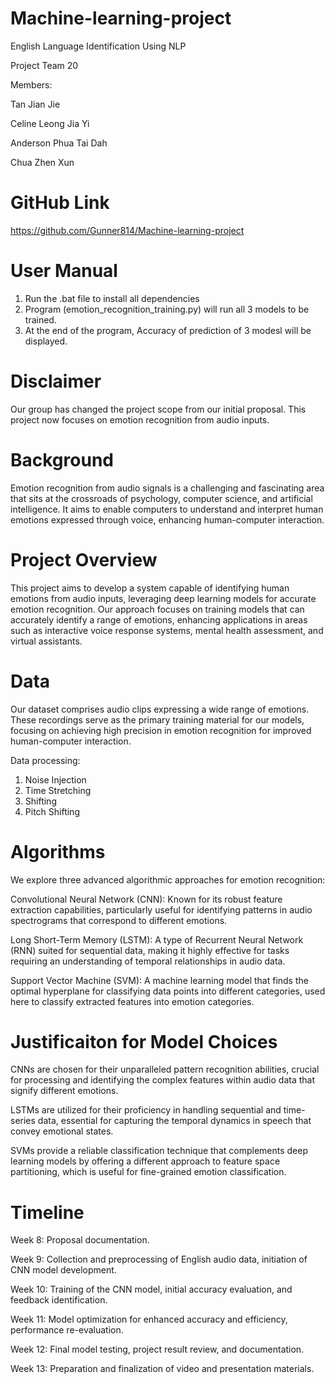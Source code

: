 # Machine-learning-project
English Language Identification Using NLP

Project Team 20

Members:

Tan Jian Jie

Celine Leong Jia Yi

Anderson Phua Tai Dah

Chua Zhen Xun

# GitHub Link
https://github.com/Gunner814/Machine-learning-project

# User Manual
1. Run the .bat file to install all dependencies
2. Program (emotion_recognition_training.py) will run all 3 models to be trained.
3. At the end of the program, Accuracy of prediction of 3 modesl will be displayed.

# Disclaimer
Our group has changed the project scope from our initial proposal. This project now focuses on emotion recognition from audio inputs.

# Background
Emotion recognition from audio signals is a challenging and fascinating area that sits at the crossroads of psychology, computer science, and artificial intelligence. It aims to enable computers to understand and interpret human emotions expressed through voice, enhancing human-computer interaction.

# Project Overview
This project aims to develop a system capable of identifying human emotions from audio inputs, leveraging deep learning models for accurate emotion recognition. Our approach focuses on training models that can accurately identify a range of emotions, enhancing applications in areas such as interactive voice response systems, mental health assessment, and virtual assistants.

# Data
Our dataset comprises audio clips expressing a wide range of emotions. These recordings serve as the primary training material for our models, focusing on achieving high precision in emotion recognition for improved human-computer interaction.

Data processing: 
1. Noise Injection
2. Time Stretching
3. Shifting
4. Pitch Shifting


# Algorithms
We explore three advanced algorithmic approaches for emotion recognition:

Convolutional Neural Network (CNN): Known for its robust feature extraction capabilities, particularly useful for identifying patterns in audio spectrograms that correspond to different emotions.

Long Short-Term Memory (LSTM): A type of Recurrent Neural Network (RNN) suited for sequential data, making it highly effective for tasks requiring an understanding of temporal relationships in audio data.

Support Vector Machine (SVM): A machine learning model that finds the optimal hyperplane for classifying data points into different categories, used here to classify extracted features into emotion categories.

# Justificaiton for Model Choices
CNNs are chosen for their unparalleled pattern recognition abilities, crucial for processing and identifying the complex features within audio data that signify different emotions.

LSTMs are utilized for their proficiency in handling sequential and time-series data, essential for capturing the temporal dynamics in speech that convey emotional states.

SVMs provide a reliable classification technique that complements deep learning models by offering a different approach to feature space partitioning, which is useful for fine-grained emotion classification.

# Timeline

Week 8: Proposal documentation.

Week 9: Collection and preprocessing of English audio data, initiation of CNN model development.

Week 10: Training of the CNN model, initial accuracy evaluation, and feedback identification.

Week 11: Model optimization for enhanced accuracy and efficiency, performance re-evaluation.

Week 12: Final model testing, project result review, and documentation.

Week 13: Preparation and finalization of video and presentation materials.

